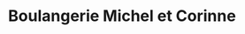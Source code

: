---
title: "Boulangerie Michel et Corinne"
url: /saint-andre-de-seignanx/boulangerie-michel-et-corinne/
shop: Bäckerei
---